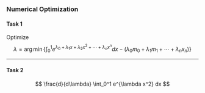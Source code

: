 ### Numerical Optimization

#### Task 1
Optimize
$$
\lambda = \arg\min\left \{ \int_0^1 e^{\lambda_0+\lambda_1x+\lambda_2x^2+\cdots +\lambda_n x^n}dx-(\lambda_0m_0+\lambda_1m_1+\cdots+\lambda_nx_n)\right\}
$$

***

#### Task 2

$$
\frac{d}{d\lambda} \int_0^1 e^{\lambda x^2} dx
$$
